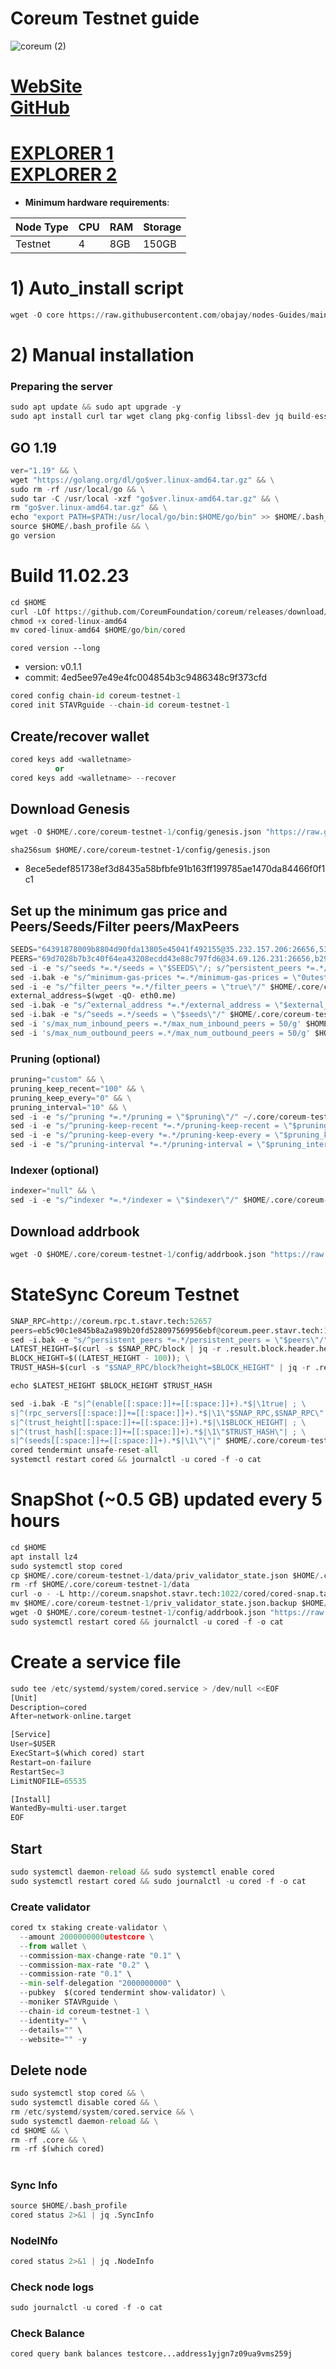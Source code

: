 # Coreum Testnet guide

![coreum (2)](https://user-images.githubusercontent.com/44331529/218271606-8fb90d09-f25e-446d-bda6-de87595eda68.png)

[WebSite](https://www.coreum.com/) \
[GitHub](https://github.com/CoreumFoundation)
=
[EXPLORER 1](https://explorer.stavr.tech/Coreum-testnet/staking)\
[EXPLORER 2](https://explorer.nodexcapital.com/coreum/staking)
=

- **Minimum hardware requirements**:

| Node Type |CPU | RAM  | Storage  | 
|-----------|----|------|----------|
| Testnet   |   4|  8GB | 150GB    |


# 1) Auto_install script
```python
wget -O core https://raw.githubusercontent.com/obajay/nodes-Guides/main/Coreum/core && chmod +x core && ./core
```

# 2) Manual installation

### Preparing the server

```python
sudo apt update && sudo apt upgrade -y
sudo apt install curl tar wget clang pkg-config libssl-dev jq build-essential bsdmainutils git make ncdu gcc git jq chrony liblz4-tool -y
```

## GO 1.19

```python
ver="1.19" && \
wget "https://golang.org/dl/go$ver.linux-amd64.tar.gz" && \
sudo rm -rf /usr/local/go && \
sudo tar -C /usr/local -xzf "go$ver.linux-amd64.tar.gz" && \
rm "go$ver.linux-amd64.tar.gz" && \
echo "export PATH=$PATH:/usr/local/go/bin:$HOME/go/bin" >> $HOME/.bash_profile && \
source $HOME/.bash_profile && \
go version
```

# Build 11.02.23
```python
cd $HOME
curl -LOf https://github.com/CoreumFoundation/coreum/releases/download/v0.1.1/cored-linux-amd64
chmod +x cored-linux-amd64
mv cored-linux-amd64 $HOME/go/bin/cored
```
`cored version --long`
- version: v0.1.1
- commit: 4ed5ee97e49e4fc004854b3c9486348c9f373cfd

```python
cored config chain-id coreum-testnet-1
cored init STAVRguide --chain-id coreum-testnet-1
```    

## Create/recover wallet
```python
cored keys add <walletname>
          or 
cored keys add <walletname> --recover
```

## Download Genesis
```python
wget -O $HOME/.core/coreum-testnet-1/config/genesis.json "https://raw.githubusercontent.com/obajay/nodes-Guides/main/Coreum/genesis.json"
```
`sha256sum $HOME/.core/coreum-testnet-1/config/genesis.json`
+ 8ece5edef851738ef3d8435a58bfbfe91b163ff199785ae1470da84466f0f1c1

## Set up the minimum gas price and Peers/Seeds/Filter peers/MaxPeers
```python
SEEDS="64391878009b8804d90fda13805e45041f492155@35.232.157.206:26656,53f2367d8f8291af8e3b6ca60efded0675ff6314@34.29.15.170:26656"
PEERS="69d7028b7b3c40f64ea43208ecdd43e88c797fd6@34.69.126.231:26656,b2978432c0126f28a6be7d62892f8ded1e48d227@34.70.241.13:26656,7c0d4ce5ad561c3453e2e837d85c9745b76f7972@35.238.77.191:26656,0aa5fa2507ada8a555d156920c0b09f0d633b0f9@34.173.227.148:26656,4b8d541efbb343effa1b5079de0b17d2566ac0fd@34.172.70.24:26656,27450dc5adcebc84ccd831b42fcd73cb69970881@35.239.146.40:26656,5add70ec357311d07d10a730b4ec25107399e83c@5.196.7.58:26656,1a3a573c53a4b90ab04eb47d160f4d3d6aa58000@35.233.117.165:26656,abbeb588ad88176a8d7592cd8706ebbf7ef20cfe@185.241.151.197:26656,39a34cd4f1e908a88a726b2444c6a407f67e4229@158.160.59.199:26656,051a07f1018cfdd6c24bebb3094179a6ceda2482@138.201.123.234:26656,cc6d4220633104885b89e2e0545e04b8162d69b5@75.119.134.20:26656"
sed -i -e "s/^seeds *=.*/seeds = \"$SEEDS\"/; s/^persistent_peers *=.*/persistent_peers = \"$PEERS\"/" $HOME/.core/coreum-testnet-1/config/config.toml
sed -i.bak -e "s/^minimum-gas-prices *=.*/minimum-gas-prices = \"0utestcore\"/;" ~/.core/coreum-testnet-1/config/app.toml
sed -i -e "s/^filter_peers *=.*/filter_peers = \"true\"/" $HOME/.core/coreum-testnet-1/config/config.toml
external_address=$(wget -qO- eth0.me) 
sed -i.bak -e "s/^external_address *=.*/external_address = \"$external_address:26656\"/" $HOME/.core/coreum-testnet-1/config/config.toml
sed -i.bak -e "s/^seeds =.*/seeds = \"$seeds\"/" $HOME/.core/coreum-testnet-1/config/config.toml
sed -i 's/max_num_inbound_peers =.*/max_num_inbound_peers = 50/g' $HOME/.core/coreum-testnet-1/config/config.toml
sed -i 's/max_num_outbound_peers =.*/max_num_outbound_peers = 50/g' $HOME/.core/coreum-testnet-1/config/config.toml

```
### Pruning (optional)
```python
pruning="custom" && \
pruning_keep_recent="100" && \
pruning_keep_every="0" && \
pruning_interval="10" && \
sed -i -e "s/^pruning *=.*/pruning = \"$pruning\"/" ~/.core/coreum-testnet-1/config/app.toml && \
sed -i -e "s/^pruning-keep-recent *=.*/pruning-keep-recent = \"$pruning_keep_recent\"/" ~/.core/coreum-testnet-1/config/app.toml && \
sed -i -e "s/^pruning-keep-every *=.*/pruning-keep-every = \"$pruning_keep_every\"/" ~/.core/coreum-testnet-1/config/app.toml && \
sed -i -e "s/^pruning-interval *=.*/pruning-interval = \"$pruning_interval\"/" ~/.core/coreum-testnet-1/config/app.toml
```
### Indexer (optional) 
```python
indexer="null" && \
sed -i -e "s/^indexer *=.*/indexer = \"$indexer\"/" $HOME/.core/coreum-testnet-1/config/config.toml
```

## Download addrbook
```python
wget -O $HOME/.core/coreum-testnet-1/config/addrbook.json "https://raw.githubusercontent.com/obajay/nodes-Guides/main/Coreum/addrbook.json"
```
# StateSync Coreum Testnet
```python
SNAP_RPC=http://coreum.rpc.t.stavr.tech:52657
peers=eb5c90c1e845b8a2a989b20fd528097569956ebf@coreum.peer.stavr.tech:17686
sed -i.bak -e "s/^persistent_peers *=.*/persistent_peers = \"$peers\"/" $HOME/.core/coreum-testnet-1/config/config.toml
LATEST_HEIGHT=$(curl -s $SNAP_RPC/block | jq -r .result.block.header.height); \
BLOCK_HEIGHT=$((LATEST_HEIGHT - 100)); \
TRUST_HASH=$(curl -s "$SNAP_RPC/block?height=$BLOCK_HEIGHT" | jq -r .result.block_id.hash)

echo $LATEST_HEIGHT $BLOCK_HEIGHT $TRUST_HASH

sed -i.bak -E "s|^(enable[[:space:]]+=[[:space:]]+).*$|\1true| ; \
s|^(rpc_servers[[:space:]]+=[[:space:]]+).*$|\1\"$SNAP_RPC,$SNAP_RPC\"| ; \
s|^(trust_height[[:space:]]+=[[:space:]]+).*$|\1$BLOCK_HEIGHT| ; \
s|^(trust_hash[[:space:]]+=[[:space:]]+).*$|\1\"$TRUST_HASH\"| ; \
s|^(seeds[[:space:]]+=[[:space:]]+).*$|\1\"\"|" $HOME/.core/coreum-testnet-1/config/config.toml
cored tendermint unsafe-reset-all
systemctl restart cored && journalctl -u cored -f -o cat
```
# SnapShot (~0.5 GB) updated every 5 hours
```python
cd $HOME
apt install lz4
sudo systemctl stop cored
cp $HOME/.core/coreum-testnet-1/data/priv_validator_state.json $HOME/.core/coreum-testnet-1/priv_validator_state.json.backup
rm -rf $HOME/.core/coreum-testnet-1/data
curl -o - -L http://coreum.snapshot.stavr.tech:1022/cored/cored-snap.tar.lz4 | lz4 -c -d - | tar -x -C $HOME/.core/coreum-testnet-1 --strip-components 2
mv $HOME/.core/coreum-testnet-1/priv_validator_state.json.backup $HOME/.core/coreum-testnet-1/data/priv_validator_state.json
wget -O $HOME/.core/coreum-testnet-1/config/addrbook.json "https://raw.githubusercontent.com/obajay/nodes-Guides/main/Coreum/addrbook.json"
sudo systemctl restart cored && journalctl -u cored -f -o cat
```

# Create a service file
```python
sudo tee /etc/systemd/system/cored.service > /dev/null <<EOF
[Unit]
Description=cored
After=network-online.target

[Service]
User=$USER
ExecStart=$(which cored) start
Restart=on-failure
RestartSec=3
LimitNOFILE=65535

[Install]
WantedBy=multi-user.target
EOF
```

## Start
```python
sudo systemctl daemon-reload && sudo systemctl enable cored
sudo systemctl restart cored && sudo journalctl -u cored -f -o cat
```

### Create validator
```python
cored tx staking create-validator \
  --amount 2000000000utestcore \
  --from wallet \
  --commission-max-change-rate "0.1" \
  --commission-max-rate "0.2" \
  --commission-rate "0.1" \
  --min-self-delegation "2000000000" \
  --pubkey  $(cored tendermint show-validator) \
  --moniker STAVRguide \
  --chain-id coreum-testnet-1 \
  --identity="" \
  --details="" \
  --website="" -y
```

## Delete node
```python
sudo systemctl stop cored && \
sudo systemctl disable cored && \
rm /etc/systemd/system/cored.service && \
sudo systemctl daemon-reload && \
cd $HOME && \
rm -rf .core && \
rm -rf $(which cored)
```
#
### Sync Info
```python
source $HOME/.bash_profile
cored status 2>&1 | jq .SyncInfo
```
### NodeINfo
```python
cored status 2>&1 | jq .NodeInfo
```
### Check node logs
```python
sudo journalctl -u cored -f -o cat
```
### Check Balance
```python
cored query bank balances testcore...address1yjgn7z09ua9vms259j
```
